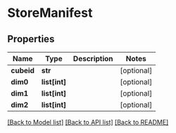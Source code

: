 # StoreManifest

## Properties
Name | Type | Description | Notes
------------ | ------------- | ------------- | -------------
**cubeid** | **str** |  | [optional] 
**dim0** | **list[int]** |  | [optional] 
**dim1** | **list[int]** |  | [optional] 
**dim2** | **list[int]** |  | [optional] 

[[Back to Model list]](../README.md#documentation-for-models) [[Back to API list]](../README.md#documentation-for-api-endpoints) [[Back to README]](../README.md)


